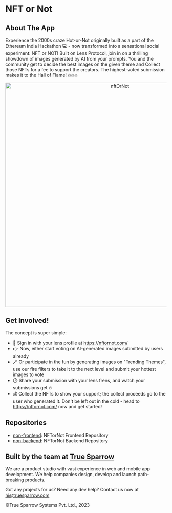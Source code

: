 # NFT or Not

## About The App
Experience the 2000s craze Hot-or-Not originally built as a part of the Ethereum India Hackathon 💻 - now transformed into a sensational social experiment: NFT or NOT! Built on Lens Protocol, join in on a thrilling showdown of images generated by AI from your prompts. You and the community get to decide the best images on the given theme and Collect those NFTs for a fee to support the creators. The highest-voted submission makes it to the Hall of Flame! 🔥🔥🔥

<p align="center" width="100%">
   <img width="700" alt="nftOrNot" src="https://user-images.githubusercontent.com/41750237/222045875-400ea35b-2b48-4edf-bb3c-bc6c3e3e5889.png">
</p>

## Get Involved!
The concept is super simple:
- :herb: Sign in with your lens profile at https://nftornot.com/
- :point_right: Now, either start voting on AI-generated images submitted by users already
- :magic_wand: Or participate in the fun by generating images on "Trending Themes", use our fire filters to take it to the next level and submit your hottest images to vote
- :stopwatch: Share your submission with your lens frens, and watch your submissions get :fire:
- :moneybag: Collect the NFTs to show your support; the collect proceeds go to the user who generated it.
Don't be left out in the cold - head to https://nftornot.com/ now and get started! 

## Repositories
- [non-frontend](https://github.com/NFTorNOT/non-frontend): NFTorNot Frontend Repository
- [non-backend](https://github.com/NFTorNOT/non-backend): NFTorNot Backend Repository

## Built by the team at [True Sparrow](http://truesparrow.com)

We are a product studio with vast experience in web and mobile app development. We help companies design, develop and launch path-breaking products.

Got any projects for us? Need any dev help?
Contact us now at hi@truesparrow.com 

©True Sparrow Systems Pvt. Ltd., 2023
